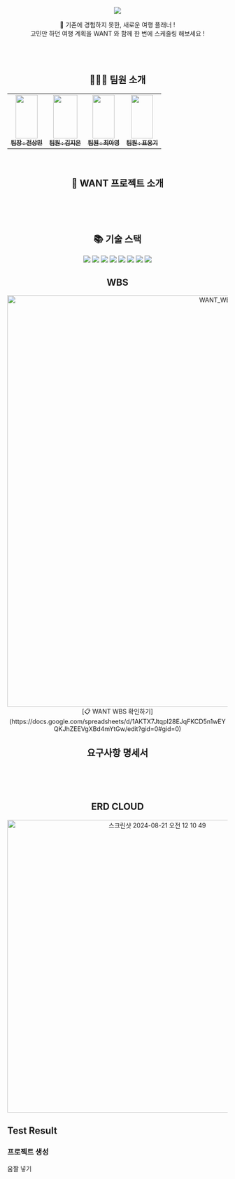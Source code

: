 <div align="center">
<p align="center"><img src="https://github.com/user-attachments/assets/99d9263c-7db9-4873-98d2-dd70102283c2"></p>

<div align="center">
🛫 기존에 경험하지 못한, 새로운 여행 플래너 !
  <br/>
  고민만 하던 여행 계획을 WANT 와 함께 한 번에 스케줄링 해보세요 !
</div>
<br/><br/><br/>


## 🚣🏻‍♀️ 팀원 소개
<table>  
  <tbody>
    <tr>
      <td align="center"><a href="https://github.com/jsangmin99"><img src="https://github.com/user-attachments/assets/3b9cc35b-b3b6-4762-b712-cd8ad8be25dc" width="50px" height="100px" alt=""/><br /><sub><b>팀장 : 전상민 </b></sub></a><br /></td>
      <td align="center"><a href="https://github.com/keemzleun"><img src="https://github.com/user-attachments/assets/25100313-4dad-461a-8eca-a8c9812eb803" width="55px" height="100px" alt=""/><br /><sub><b>팀원 : 김지은 </b></sub></a><br /></td>
      <td align="center"><a href="https://github.com/tteia"><img src="https://github.com/user-attachments/assets/79f6778e-49fb-4e8c-a0e2-127645daa2c7" width="50px" height="100px" alt=""/><br /><sub><b>팀원 : 최아영 </b></sub></a><br /></td>
      <td align="center"><a href="https://github.com/vydndrl"><img src="https://github.com/user-attachments/assets/a4303e46-5a52-4c08-a71e-f009029ba8ec" width="50px" height="100px" alt=""/><br /><sub><b>팀원 : 표웅기 </b></sub></a><br /></td>
    </tr>
  </tbody>
</table>
<br>

## 🛫 WANT 프로젝트 소개
<br><br><br>

## 📚 기술 스택
<img src="https://img.shields.io/badge/java-007396?style=for-the-badge&logo=java&logoColor=white">
<img src="https://img.shields.io/badge/springboot-6DB33F?style=for-the-badge&logo=springboot&logoColor=white">
<img src="[https://img.shields.io/badge/vuedotjs-007396?style=for-the-badge&logo=java&logoColor=whit](https://img.shields.io/badge/java-007396?style=for-the-badge&logo=java&logoColor=white)e">
<img src="https://img.shields.io/badge/Redis-DC382D?style=for-the-badge&logo=Redis&logoColor=white"> 
<img src="https://img.shields.io/badge/Amazon%20S3-569A31?style=for-the-badge&logo=Amazon%20S3&logoColor=white">
<img src="https://img.shields.io/badge/HTML5-E34F26?style=for-the-badge&logo=HTML5&logoColor=white">
<img src="https://img.shields.io/badge/CSS3-1572B6?style=for-the-badge&logo=CSS3&logoColor=white">
<img src="[https://img.shields.io/badge/](https://img.shields.io/badge/CSS3-1572B6?style=for-the-badge&logo=CSS3&logoColor=white)googlemaps[-4285F4?style=for-the-badge&logo=CSS3&logoColor=white](https://img.shields.io/badge/CSS3-1572B6?style=for-the-badge&logo=CSS3&logoColor=white)">
<br>

## WBS
<img width="942" alt="WANT_WBS" src="https://github.com/user-attachments/assets/a42f9f90-8f75-4c70-80ec-6612182c1248">
<br>
[📋 WANT WBS 확인하기](https://docs.google.com/spreadsheets/d/1AKTX7JtqpI28EJqFKCD5n1wEYQKJhZEEVgXBd4mYtGw/edit?gid=0#gid=0)
<br>

## 요구사항 명세서
<br><br><br>

## ERD CLOUD
<img width="670" alt="스크린샷 2024-08-21 오전 12 10 49" src="https://github.com/user-attachments/assets/bb1bd6d5-d41f-4752-9d41-14e8b6b5f1eb">
</div>

## Test Result
### 프로젝트 생성
움짤 넣기
